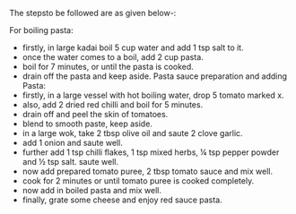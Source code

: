 The stepsto be followed are as given below-:

For boiling pasta:
* firstly, in large kadai boil 5 cup water and add 1 tsp salt to it.
* once the water comes to a boil, add 2 cup pasta.
* boil for 7 minutes, or until the pasta is cooked.
* drain off the pasta and keep aside.
Pasta sauce preparation and adding Pasta:
* firstly, in a large vessel with hot boiling water, drop 5 tomato marked x.
* also, add 2 dried red chilli and boil for 5 minutes.
* drain off and peel the skin of tomatoes.
* blend to smooth paste, keep aside.
* in a large wok, take 2 tbsp olive oil and saute 2 clove garlic.
* add 1 onion and saute well.
* further add 1 tsp chilli flakes, 1 tsp mixed herbs, ¼ tsp pepper powder and ½ tsp salt. saute well.
* now add prepared tomato puree, 2 tbsp tomato sauce and mix well.
* cook for 2 minutes or until tomato puree is cooked completely.
* now add in boiled pasta and mix well.
* finally, grate some cheese and enjoy red sauce pasta.